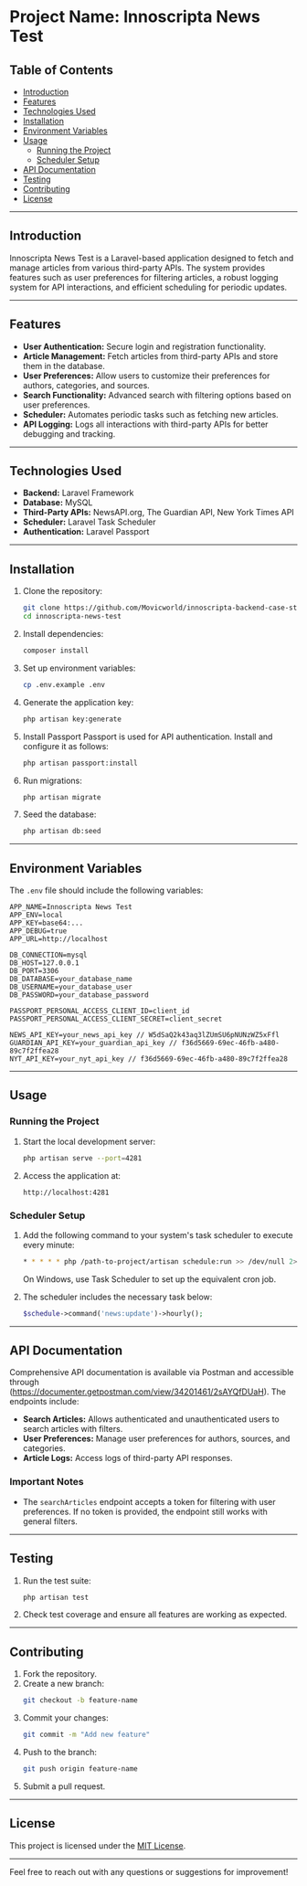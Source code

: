 # Project Name: Innoscripta News Test

## Table of Contents
- [Introduction](#introduction)
- [Features](#features)
- [Technologies Used](#technologies-used)
- [Installation](#installation)
- [Environment Variables](#environment-variables)
- [Usage](#usage)
  - [Running the Project](#running-the-project)
  - [Scheduler Setup](#scheduler-setup)
- [API Documentation](#api-documentation)
- [Testing](#testing)
- [Contributing](#contributing)
- [License](#license)

---

## Introduction
Innoscripta News Test is a Laravel-based application designed to fetch and manage articles from various third-party APIs. The system provides features such as user preferences for filtering articles, a robust logging system for API interactions, and efficient scheduling for periodic updates.

---

## Features
- **User Authentication:** Secure login and registration functionality.
- **Article Management:** Fetch articles from third-party APIs and store them in the database.
- **User Preferences:** Allow users to customize their preferences for authors, categories, and sources.
- **Search Functionality:** Advanced search with filtering options based on user preferences.
- **Scheduler:** Automates periodic tasks such as fetching new articles.
- **API Logging:** Logs all interactions with third-party APIs for better debugging and tracking.

---

## Technologies Used
- **Backend:** Laravel Framework
- **Database:** MySQL
- **Third-Party APIs:** NewsAPI.org, The Guardian API, New York Times API
- **Scheduler:** Laravel Task Scheduler
- **Authentication:** Laravel Passport

---

## Installation
1. Clone the repository:
   ```bash
   git clone https://github.com/Movicworld/innoscripta-backend-case-study.git.
   cd innoscripta-news-test
   ```

2. Install dependencies:
   ```bash
   composer install
   ```

3. Set up environment variables:
   ```bash
   cp .env.example .env
   ```

4. Generate the application key:
   ```bash
   php artisan key:generate
   ```

5. Install Passport
Passport is used for API authentication. Install and configure it as follows:
    ```bash
    php artisan passport:install
    ```

6. Run migrations:
   ```bash
   php artisan migrate
   ```

7. Seed the database:
   ```bash
   php artisan db:seed
   ```

---

## Environment Variables
The `.env` file should include the following variables:

```env
APP_NAME=Innoscripta News Test
APP_ENV=local
APP_KEY=base64:...
APP_DEBUG=true
APP_URL=http://localhost

DB_CONNECTION=mysql
DB_HOST=127.0.0.1
DB_PORT=3306
DB_DATABASE=your_database_name
DB_USERNAME=your_database_user
DB_PASSWORD=your_database_password

PASSPORT_PERSONAL_ACCESS_CLIENT_ID=client_id
PASSPORT_PERSONAL_ACCESS_CLIENT_SECRET=client_secret

NEWS_API_KEY=your_news_api_key // W5dSaQ2k43aq3lZUmSU6pNUNzWZ5xFfl
GUARDIAN_API_KEY=your_guardian_api_key // f36d5669-69ec-46fb-a480-89c7f2ffea28
NYT_API_KEY=your_nyt_api_key // f36d5669-69ec-46fb-a480-89c7f2ffea28
```

---

## Usage

### Running the Project
1. Start the local development server:
   ```bash
   php artisan serve --port=4281
   ```

2. Access the application at:
   ```
   http://localhost:4281
   ```

### Scheduler Setup
1. Add the following command to your system's task scheduler to execute every minute:
   ```bash
   * * * * * php /path-to-project/artisan schedule:run >> /dev/null 2>&1
   ```
   On Windows, use Task Scheduler to set up the equivalent cron job.

2. The scheduler includes the necessary task below:
   ```php
   $schedule->command('news:update')->hourly();
   ```

---

## API Documentation
Comprehensive API documentation is available via Postman and accessible through (https://documenter.getpostman.com/view/34201461/2sAYQfDUaH). The endpoints include:
- **Search Articles:** Allows authenticated and unauthenticated users to search articles with filters.
- **User Preferences:** Manage user preferences for authors, sources, and categories.
- **Article Logs:** Access logs of third-party API responses.

### Important Notes
- The `searchArticles` endpoint accepts a token for filtering with user preferences. If no token is provided, the endpoint still works with general filters.

---

## Testing
1. Run the test suite:
   ```bash
   php artisan test
   ```

2. Check test coverage and ensure all features are working as expected.

---

## Contributing
1. Fork the repository.
2. Create a new branch:
   ```bash
   git checkout -b feature-name
   ```
3. Commit your changes:
   ```bash
   git commit -m "Add new feature"
   ```
4. Push to the branch:
   ```bash
   git push origin feature-name
   ```
5. Submit a pull request.

---

## License
This project is licensed under the [MIT License](LICENSE).

---

Feel free to reach out with any questions or suggestions for improvement!

